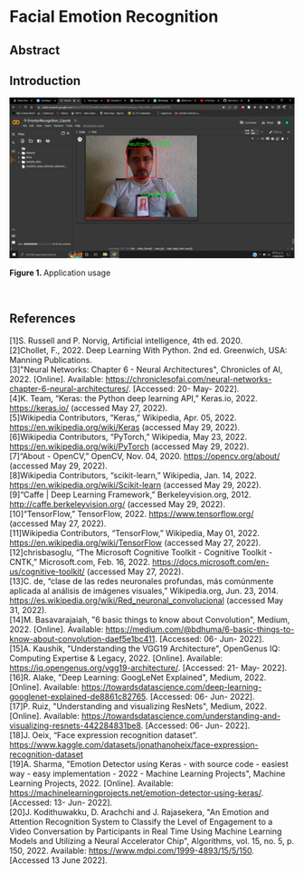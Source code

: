 # Facial Emotion Recognition

## Abstract

## Introduction
![Application_usage](https://github.com/rcgc/FacialEmotionRecognition/blob/master/emotion_recognition_usage.jpeg)
<p><b>Figure 1. </b>Application usage</p><br>

## References
[1]S. Russell and P. Norvig, Artificial intelligence, 4th ed. 2020.<br>
[2]Chollet, F., 2022. Deep Learning With Python. 2nd ed. Greenwich, USA: Manning Publications.<br>
[3]"Neural Networks: Chapter 6 - Neural Architectures", Chronicles of AI, 2022. [Online]. Available: https://chroniclesofai.com/neural-networks-chapter-6-neural-architectures/. [Accessed: 20- May- 2022].<br>
[4]K. Team, “Keras: the Python deep learning API,” Keras.io, 2022. https://keras.io/ (accessed May 27, 2022).<br>
[5]Wikipedia Contributors, “Keras,” Wikipedia, Apr. 05, 2022. https://en.wikipedia.org/wiki/Keras (accessed May 29, 2022).<br>
[6]Wikipedia Contributors, “PyTorch,” Wikipedia, May 23, 2022. https://en.wikipedia.org/wiki/PyTorch (accessed May 29, 2022).<br>
[7]“About - OpenCV,” OpenCV, Nov. 04, 2020. https://opencv.org/about/ (accessed May 29, 2022).<br>
[8]Wikipedia Contributors, “scikit-learn,” Wikipedia, Jan. 14, 2022. https://en.wikipedia.org/wiki/Scikit-learn (accessed May 29, 2022).<br>
[9]“Caffe | Deep Learning Framework,” Berkeleyvision.org, 2012. http://caffe.berkeleyvision.org/ (accessed May 29, 2022).<br>
[10]“TensorFlow,” TensorFlow, 2022. https://www.tensorflow.org/ (accessed May 27, 2022).<br>
[11]Wikipedia Contributors, “TensorFlow,” Wikipedia, May 01, 2022. https://en.wikipedia.org/wiki/TensorFlow (accessed May 27, 2022).<br>
[12]chrisbasoglu, “The Microsoft Cognitive Toolkit - Cognitive Toolkit - CNTK,” Microsoft.com, Feb. 16, 2022. https://docs.microsoft.com/en-us/cognitive-toolkit/ (accessed May 27, 2022).<br>
[13]C. de, “clase de las redes neuronales profundas, más comúnmente aplicada al análisis de imágenes visuales,” Wikipedia.org, Jun. 23, 2014. https://es.wikipedia.org/wiki/Red_neuronal_convolucional (accessed May 31, 2022).<br>
[14]M. Basavarajaiah, "6 basic things to know about Convolution", Medium, 2022. [Online]. Available: https://medium.com/@bdhuma/6-basic-things-to-know-about-convolution-daef5e1bc411. [Accessed: 06- Jun- 2022].<br>
[15]A. Kaushik, "Understanding the VGG19 Architecture", OpenGenus IQ: Computing Expertise & Legacy, 2022. [Online]. Available: https://iq.opengenus.org/vgg19-architecture/. [Accessed: 21- May- 2022].<br>
[16]R. Alake, "Deep Learning: GoogLeNet Explained", Medium, 2022. [Online]. Available: https://towardsdatascience.com/deep-learning-googlenet-explained-de8861c82765. [Accessed: 06- Jun- 2022].<br>
[17]P. Ruiz, "Understanding and visualizing ResNets", Medium, 2022. [Online]. Available: https://towardsdatascience.com/understanding-and-visualizing-resnets-442284831be8. [Accessed: 06- Jun- 2022].<br>
[18]J. Oeix, “Face expression recognition dataset”. https://www.kaggle.com/datasets/jonathanoheix/face-expression-recognition-dataset<br>
[19]A. Sharma, "Emotion Detector using Keras - with source code - easiest way - easy implementation - 2022 - Machine Learning Projects", Machine Learning Projects, 2022. [Online]. Available: https://machinelearningprojects.net/emotion-detector-using-keras/. [Accessed: 13- Jun- 2022].<br>
[20]J. Kodithuwakku, D. Arachchi and J. Rajasekera, "An Emotion and Attention Recognition System to Classify the Level of Engagement to a Video Conversation by Participants in Real Time Using Machine Learning Models and Utilizing a Neural Accelerator Chip", Algorithms, vol. 15, no. 5, p. 150, 2022. Available: https://www.mdpi.com/1999-4893/15/5/150. [Accessed 13 June 2022].
